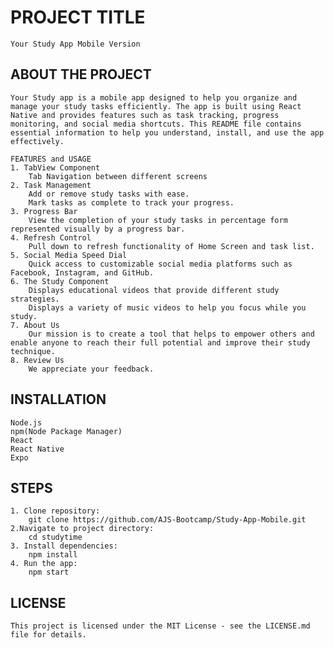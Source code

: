 # PROJECT TITLE
    Your Study App Mobile Version

## ABOUT THE PROJECT
    Your Study app is a mobile app designed to help you organize and manage your study tasks efficiently. The app is built using React Native and provides features such as task tracking, progress monitoring, and social media shortcuts. This README file contains essential information to help you understand, install, and use the app effectively.

    FEATURES and USAGE
    1. TabView Component
        Tab Navigation between different screens
    2. Task Management
        Add or remove study tasks with ease.
        Mark tasks as complete to track your progress.
    3. Progress Bar
        View the completion of your study tasks in percentage form represented visually by a progress bar.
    4. Refresh Control
        Pull down to refresh functionality of Home Screen and task list.
    5. Social Media Speed Dial
        Quick access to customizable social media platforms such as Facebook, Instagram, and GitHub.
    6. The Study Component
        Displays educational videos that provide different study strategies.
        Displays a variety of music videos to help you focus while you study.
    7. About Us
        Our mission is to create a tool that helps to empower others and enable anyone to reach their full potential and improve their study technique. 
    8. Review Us
        We appreciate your feedback.   

## INSTALLATION
    Node.js
    npm(Node Package Manager)
    React
    React Native
    Expo

## STEPS
    1. Clone repository: 
        git clone https://github.com/AJS-Bootcamp/Study-App-Mobile.git
    2.Navigate to project directory:
        cd studytime
    3. Install dependencies:
        npm install
    4. Run the app:
        npm start

## LICENSE
    This project is licensed under the MIT License - see the LICENSE.md file for details.
